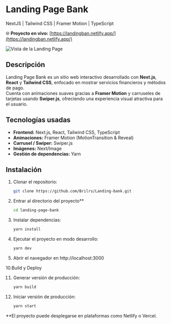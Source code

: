 # Landing Page Bank

NextJS | Tailwind CSS | Framer Motion | TypeScript

🌐 **Proyecto en vivo:** [https://landingban.netlify.app/](https://landingban.netlify.app/)

![Vista de la Landing Page](https://github.com/ratasi/landing-page-bank/assets/16082370/27071d9d-78cd-43dc-99cc-75f07b910cac)

## Descripción
Landing Page Bank es un sitio web interactivo desarrollado con **Next.js**, **React** y **Tailwind CSS**, enfocado en mostrar servicios financieros y métodos de pago.  
Cuenta con animaciones suaves gracias a **Framer Motion** y carruseles de tarjetas usando **Swiper.js**, ofreciendo una experiencia visual atractiva para el usuario.

## Tecnologías usadas
- **Frontend:** Next.js, React, Tailwind CSS, TypeScript  
- **Animaciones:** Framer Motion (MotionTransition & Reveal)  
- **Carrusel / Swiper:** Swiper.js  
- **Imágenes:** Next/Image  
- **Gestión de dependencias:** Yarn  

## Instalación

1. Clonar el repositorio:
   
    ```bash
    git clone https://github.com/Brilrs/Landing-bank.git

3. Entrar al directorio del proyecto**
   
   ```bash
   cd landing-page-bank

5. Instalar dependencias:

   ```bash
   yarn install

8. Ejecutar el proyecto en modo desarrollo:

   ```bash
   yarn dev

9. Abrir el navegador en http://localhost:3000


10.Build y Deploy


11. Generar versión de producción:
   
    ```bash
    yarn build


12. Iniciar versión de producción:

    ```bash
    yarn start


**El proyecto puede desplegarse en plataformas como Netlify o Vercel.



